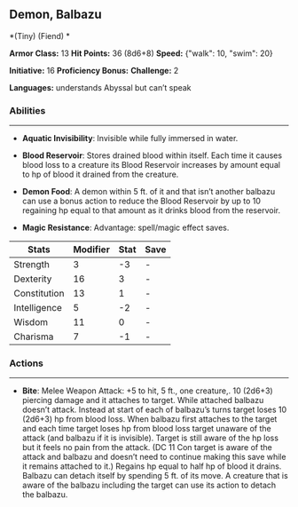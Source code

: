 ## Demon, Balbazu
*(Tiny) (Fiend) *

**Armor Class:** 13
**Hit Points:** 36 (8d6+8)
**Speed:** {"walk": 10, "swim": 20}

**Initiative:** 16
**Proficiency Bonus:**
**Challenge:** 2

**Languages:** understands Abyssal but can’t speak

### Abilities
 --- 
- **Aquatic Invisibility**: Invisible while fully immersed in water.

- **Blood Reservoir**: Stores drained blood within itself. Each time it causes blood loss to a creature its Blood Reservoir increases by amount equal to hp of blood it drained from the creature.

- **Demon Food**: A demon within 5 ft. of it and that isn’t another balbazu can use a bonus action to reduce the Blood Reservoir by up to 10 regaining hp equal to that amount as it drinks blood from the reservoir.

- **Magic Resistance**: Advantage: spell/magic effect saves.



| Stats | Modifier | Stat | Save
| ---- | ---- | ---- | ---- |
| Strength | 3 | -3 | - |
| Dexterity | 16 | 3 | - |
| Constitution | 13 | 1 | - |
| Intelligence | 5 | -2 | - |
| Wisdom | 11 | 0 | - |
| Charisma | 7 | -1 | - |

### Actions
 --- 
- **Bite**: Melee Weapon Attack: +5 to hit, 5 ft., one creature,. 10 (2d6+3) piercing damage and it attaches to target. While attached balbazu doesn’t attack. Instead at start of each of balbazu’s turns target loses 10 (2d6+3) hp from blood loss. When balbazu first attaches to the target and each time target loses hp from blood loss target unaware of the attack (and balbazu if it is invisible). Target is still aware of the hp loss but it feels no pain from the attack. (DC 11 Con target is aware of the attack and balbazu and doesn’t need to continue making this save while it remains attached to it.) Regains hp equal to half hp of blood it drains. Balbazu can detach itself by spending 5 ft. of its move. A creature that is aware of the balbazu including the target can use its action to detach the balbazu.

